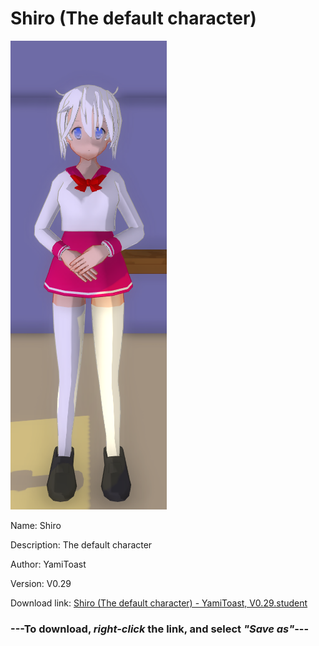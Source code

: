 # Shiro (The default character)

<img src = "https://raw.githubusercontent.com/Arbiter1223/Daigaku-Gurashi-Custom-Students/master/Students/Files/Shiro%20(The%20default%20character).png">

Name: Shiro

Description: The default character

Author: YamiToast

Version: V0.29

Download link: <a href="https://raw.githubusercontent.com/Arbiter1223/Daigaku-Gurashi-Custom-Students/master/Students/Files/Shiro%20(The%20default%20character)%20-%20YamiToast%2C%20V0.29.student">Shiro (The default character) - YamiToast, V0.29.student</a>

### ---**To download, _right-click_ the link, and select _"Save as"_**---
